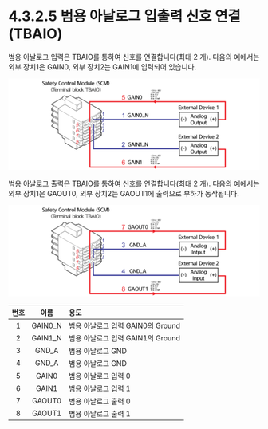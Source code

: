 # 4.3.2.5 범용 아날로그 입출력 신호 연결\(TBAIO\)

범용 아날로그 입력은 TBAIO를 통하여 신호를 연결합니다\(최대 2 개\). 다음의 예에서는 외부 장치1은 GAIN0, 외부 장치2는 GAIN1에 입력되어 있습니다.

![&#xADF8;&#xB9BC; 34 &#xBC94;&#xC6A9; &#xC544;&#xB0A0;&#xB85C;&#xADF8; &#xC785;&#xB825; &#xC2E0;&#xD638; &#xC5F0;&#xACB0;\(TBAIO\)](../../../.gitbook/assets/image115.png)

범용 아날로그 출력은 TBAIO를 통하여 신호를 연결합니다\(최대 2 개\). 다음의 예에서는 외부 장치1은 GAOUT0, 외부 장치2는 GAOUT1에 출력으로 부하가 동작됩니다.

![&#xADF8;&#xB9BC; 35 &#xBC94;&#xC6A9; &#xC544;&#xB0A0;&#xB85C;&#xADF8; &#xCD9C;&#xB825; &#xC2E0;&#xD638; &#xC5F0;&#xACB0;\(TBAIO\)](../../../.gitbook/assets/image116.png)

| **번호** | **이름** |                                             **용도** |
| :---: | :---: | :--- |
| 1 | GAIN0\_N | 범용 아날로그 입력 GAIN0의 Ground |
| 2 | GAIN1\_N | 범용 아날로그 입력 GAIN1의 Ground |
| 3 | GND\_A | 범용 아날로그 GND |
| 4 | GND\_A | 범용 아날로그 GND |
| 5 | GAIN0 | 범용 아날로그 입력 0 |
| 6 | GAIN1 | 범용 아날로그 입력 1 |
| 7 | GAOUT0 | 범용 아날로그 출력 0 |
| 8 | GAOUT1 | 범용 아날로그 출력 1 |

